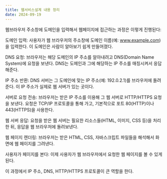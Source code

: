 ```yaml
---
title: 웹서비스설계 내용 정리
date: 2024-09-19
---
```


웹브라우저 주소창에 도메인을 입력해서 웹페이지에 접근하는 과정은 이렇게 진행된다:

도메인 입력: 사용자가 웹 브라우저의 주소창에 도메인 이름(예: www.example.com)을 입력한다. 이 도메인은 사람이 알아보기 쉽게 만들어졌다.

DNS 요청: 브라우저는 해당 도메인의 IP 주소를 알아내려고 DNS(Domain Name System)에 요청을 보낸다. DNS는 도메인과 그에 해당하는 IP 주소를 매칭시켜서 응답해준다.

IP 주소 반환: DNS 서버는 그 도메인에 맞는 IP 주소(예: 192.0.2.1)를 브라우저에 돌려준다. 이 IP 주소가 실제로 웹 서버가 있는 곳이다.

서버로 요청 전송: 브라우저는 받은 IP 주소를 이용해 그 웹 서버로 HTTP/HTTPS 요청을 보낸다. 요청은 TCP/IP 프로토콜을 통해 가고, 기본적으로 포트 80(HTTP)이나 443(HTTPS)을 사용한다.

웹 서버 응답: 요청을 받은 웹 서버는 필요한 리소스들(HTML, 이미지, CSS 등)을 처리한 뒤, 응답을 웹 브라우저에 돌려보낸다.

웹 페이지 렌더링: 브라우저는 받은 HTML, CSS, 자바스크립트 파일들을 해석해서 화면에 웹 페이지를 그려낸다.

사용자가 페이지를 본다: 이제 사용자가 웹 브라우저에서 요청한 웹 페이지를 볼 수 있게 된다.

이 과정에서 IP 주소, DNS, HTTP/HTTPS 프로토콜이 큰 역할을 한다.